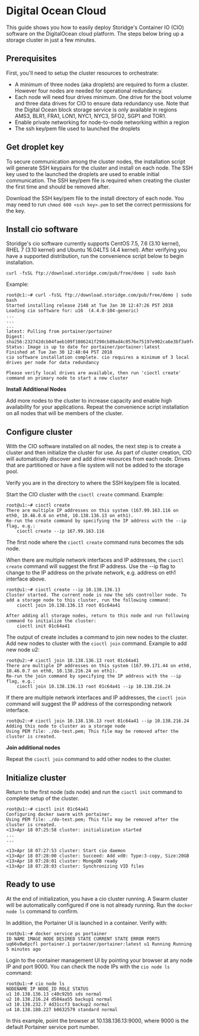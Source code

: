 # Digital Ocean Cloud

This guide shows you how to easily deploy Storidge's Container IO (CIO) software on the DigitalOcean cloud platform. The steps below bring up a storage cluster in just a few minutes. 

## Prerequisites
First, you'll need to setup the cluster resources to orchestrate:
- A minimum of three nodes (aka droplets) are required to form a cluster. However four nodes are needed for operational redundancy.
- Each node will need four drives minimum. One drive for the boot volume and three data drives for CIO to ensure data redundancy use. Note that the Digital Ocean block storage service is only available in regions AMS3, BLR1, FRA1, LON1, NYC1, NYC3, SFO2, SGP1 and TOR1.
- Enable private networking for node-to-node networking within a region
- The ssh key/pem file used to launched the droplets

## Get droplet key
To secure communication among the cluster nodes, the installation script will generate SSH keypairs for the cluster and install on each node. The SSH key
used to the launched the droplets are used to enable initial communication. The SSH key/pem file is
required when creating the cluster the first time and should be removed after.

Download the SSH key/pem file to the install directory of each node. You may need to run `chmod 600 <ssh key>.pem` to set
the correct permissions for the key.

## Install cio software
Storidge's cio software currently supports CentOS 7.5, 7.6 (3.10 kernel), RHEL 7 (3.10 kernel) and Ubuntu 16.04LTS (4.4 kernel). After verifying you have a supported distribution, run the convenience script below to begin installation.

`curl -fsSL ftp://download.storidge.com/pub/free/demo | sudo bash`

Example:
```
root@c1:~# curl -fsSL ftp://download.storidge.com/pub/free/demo | sudo bash
Started installing release 2148 at Tue Jan 30 12:47:26 PST 2018
Loading cio software for: u16  (4.4.0-104-generic)
...
...
...
latest: Pulling from portainer/portainer
Digest: sha256:232742dcb04faeb109f1086241f290cb89ad4c0576e75197e902ca6e3bf3a9fc
Status: Image is up to date for portainer/portainer:latest
Finished at Tue Jan 30 12:48:04 PST 2018
cio software installation complete. cio requires a minimum of 3 local drives per node for data redundancy

Please verify local drives are available, then run 'cioctl create' command on primary node to start a new cluster
```

**Install Additional Nodes**

Add more nodes to the cluster to increase capacity and enable high availability for your applications. Repeat the convenience script installation on all nodes that will be members of the cluster.

## Configure cluster
With the CIO software installed on all nodes, the next step is to create a cluster and then initialize the cluster for use. As part of cluster creation, CIO will automatically discover and add drive resources from each node. Drives that are partitioned or have a file system will not be added to the storage pool.

Verify you are in the directory to where the SSH key/pem file is located.

Start the CIO cluster with the `cioctl create` command. Example:
```
root@u1:~# cioctl create
There are multiple IP addresses on this system (167.99.163.116 on eth0, 10.46.0.6 on eth0, 10.138.136.13 on eth1).
Re-run the create command by specifying the IP address with the --ip flag, e.g.:
    cioctl create --ip 167.99.163.116
```
The first node where the `cioctl create` command runs becomes the sds node.

When there are multiple network interfaces and IP addresses, the `cioctl create` command will suggest the first IP address. Use the --ip flag to change to the IP address on the private network, e.g. address on eth1 interface above.
```
root@u1:~# cioctl create --ip 10.138.136.13
Cluster started. The current node is now the sds controller node. To add a storage node to this cluster, run the following command:
    cioctl join 10.138.136.13 root 01c64a41

After adding all storage nodes, return to this node and run following command to initialize the cluster:
    cioctl init 01c64a41
```
The output of create includes a command to join new nodes to the cluster. Add new nodes to cluster with the `cioctl join` command. Example to add new node u2:
```
root@u2:~# cioctl join 10.138.136.13 root 01c64a41
There are multiple IP addresses on this system (167.99.171.44 on eth0, 10.46.0.7 on eth0, 10.138.216.24 on eth1).
Re-run the join command by specifying the IP address with the --ip flag, e.g.:
    cioctl join 10.138.136.13 root 01c64a41 --ip 10.138.216.24
```
If there are multiple network interfaces and IP addresses, the `cioctl join` command will suggest the IP address of the corresponding
network interface.
```
root@u2:~# cioctl join 10.138.136.13 root 01c64a41 --ip 10.138.216.24
Adding this node to cluster as a storage node
Using PEM file: ./do-test.pem; This file may be removed after the cluster is created.
```
**Join additional nodes**

Repeat the `cioctl join` command to add other nodes to the cluster.

## Initialize cluster
Return to the first node (sds node) and run the `cioctl init` command to complete setup of the cluster.
```
root@u1:~# cioctl init 01c64a41
Configuring docker swarm with portainer.
Using PEM file: ./do-test.pem; This file may be removed after the cluster is created.
<13>Apr 18 07:25:58 cluster: initialization started
...
...

<13>Apr 18 07:27:53 cluster: Start cio daemon
<13>Apr 18 07:28:00 cluster: Succeed: Add vd0: Type:3-copy, Size:20GB
<13>Apr 18 07:28:01 cluster: MongoDB ready
<13>Apr 18 07:28:03 cluster: Synchronizing VID files
```
## Ready to use
At the end of initialization, you have a cio cluster running. A Swarm cluster will be automatically configured if one is not already
running. Run the `docker node ls` command to confirm.

In addition, the Portainer UI is launched in a container. Verify with:
```
root@u1:~# docker service ps portainer
ID NAME IMAGE NODE DESIRED STATE CURRENT STATE ERROR PORTS
uq66v8w6pcfl portainer.1 portainer/portainer:latest u1 Running Running 5 minutes ago
```
Login to the container management UI by pointing your browser at any node IP and port 9000. You can check the node
IPs with the `cio node ls` command:
```
root@u1:~# cio node ls
NODENAME IP NODE_ID ROLE STATUS
u1 10.138.136.13 c40c92b5 sds normal
u2 10.138.216.24 d584aa55 backup1 normal
u3 10.138.232.7 4d31ccf3 backup2 normal
u4 10.138.180.227 b0632579 standard normal
```
In this example, point the browser at 10.138.136.13:9000, where 9000 is the default Portainer service port number.
